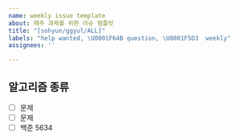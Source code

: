 ```yaml
---
name: weekly issue template
about: 매주 과제를 위한 이슈 템플릿
title: "[sohyun/ggyul/ALL]"
labels: "help wanted, \U0001F64B question, \U0001F5D3  weekly"
assignees: ''

---
```


## 알고리즘 종류
- [ ] 문제
- [ ] 문제
- [ ] 백준 5634
